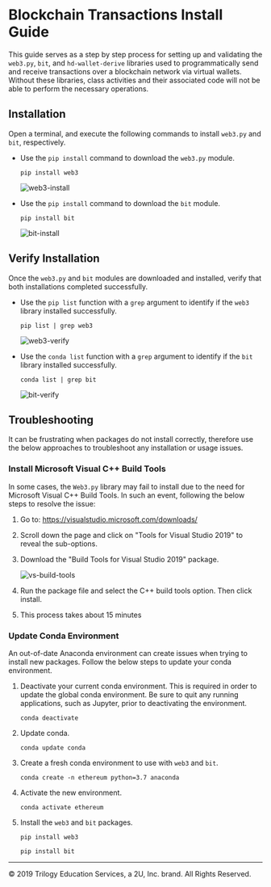 # Blockchain Transactions Install Guide

This guide serves as a step by step process for setting up and validating the `web3.py`, `bit`, and `hd-wallet-derive` libraries used to programmatically send and receive transactions over a blockchain network via virtual wallets. Without these libraries, class activities and their associated code will not be able to perform the necessary operations.

## Installation

Open a terminal, and execute the following commands to install `web3.py` and `bit`, respectively.

* Use the `pip install` command to download the `web3.py` module.

  ```shell
  pip install web3
  ```

  ![web3-install](Images/web3-install.png)

* Use the `pip install` command to download the `bit` module.

  ```shell
  pip install bit
  ```

  ![bit-install](Images/bit-install.png)

## Verify Installation

Once the `web3.py` and `bit` modules are downloaded and installed, verify that both installations completed successfully.

* Use the `pip list` function with a `grep` argument to identify if the `web3` library installed successfully.

  ```shell
  pip list | grep web3
  ```

  ![web3-verify](Images/web3-verify.png)

* Use the `conda list` function with a `grep` argument to identify if the `bit` library installed successfully.

  ```shell
  conda list | grep bit
  ```

  ![bit-verify](Images/bit-verify.png)

## Troubleshooting

It can be frustrating when packages do not install correctly, therefore use the below approaches to troubleshoot any installation or usage issues.

### Install Microsoft Visual C++ Build Tools

In some cases, the `Web3.py` library may fail to install due to the need for Microsoft Visual C++ Build Tools. In such an event, following the below steps to resolve the issue:

1. Go to: https://visualstudio.microsoft.com/downloads/

2. Scroll down the page and click on "Tools for Visual Studio 2019" to reveal the sub-options.

3. Download the "Build Tools for Visual Studio 2019" package.

    ![vs-build-tools](Images/vs-build-tools.png)

4. Run the package file and select the C++ build tools option. Then click install.

5. This process takes about 15 minutes

### Update Conda Environment

An out-of-date Anaconda environment can create issues when trying to install new packages. Follow the below steps to update your conda environment.

1. Deactivate your current conda environment. This is required in order to update the global conda environment. Be sure to quit any running applications, such as Jupyter, prior to deactivating the environment.

    ```shell
    conda deactivate
    ```

2. Update conda.

    ```shell
    conda update conda
    ```

3. Create a fresh conda environment to use with `web3` and `bit`.

    ```shell
    conda create -n ethereum python=3.7 anaconda
    ```

4. Activate the new environment.

    ```shell
    conda activate ethereum
    ```

5. Install the `web3` and `bit` packages.

    ```shell
    pip install web3
    ```

    ```shell
    pip install bit
    ```

---

© 2019 Trilogy Education Services, a 2U, Inc. brand. All Rights Reserved.
